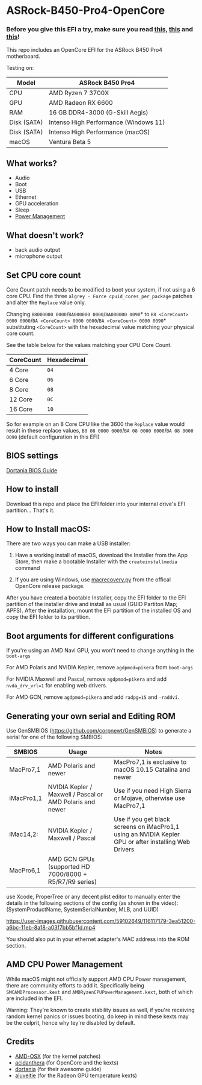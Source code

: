 # ASRock-B450-Pro4-OpenCore
 
### Before you give this EFI a try, make sure you read [this](#set-cpu-core-count), [this](#boot-arguments-for-different-configurations) and [this](#generating-your-own-serial-and-editing-rom)!

This repo includes an OpenCore EFI for the ASRock B450 Pro4 motherboard.

Testing on:

Model | ASRock B450 Pro4
------------- | ---------------
CPU | AMD Ryzen 7 3700X
GPU | AMD Radeon RX 6600
RAM | 16 GB DDR4-3000 (G-Skill Aegis)
Disk (SATA) | Intenso High Performance (Windows 11)
Disk (SATA) | Intenso High Performance (macOS)
macOS | Ventura Beta 5

## What works?

- Audio
- Boot
- USB
- Ethernet
- GPU acceleration
- Sleep
- [Power Management](#AMD-CPU-Power-Management)

## What doesn't work?

- back audio output
- microphone output

## Set CPU core count

Core Count patch needs to be modified to boot your system, if not using a 6 core CPU. Find the three `algrey - Force cpuid_cores_per_package` patches and alter the `Replace` value only.

Changing `B8000000 0000`/`BA000000 0000`/`BA000000 0090`* to `B8 <CoreCount> 0000 0000`/`BA <CoreCount> 0000 0000`/`BA <CoreCount> 0000 0090`* substituting `<CoreCount>` with the hexadecimal value matching your physical core count.

See the table below for the values matching your CPU Core Count.

| CoreCount | Hexadecimal |
|--------|---------|
|   4 Core  | `04` |
|   6 Core  | `06` |
|   8 Core  | `08` |
|   12 Core | `0C` |
|   16 Core | `10` |

  So for example on an 8 Core CPU like the 3600 the `Replace` value would result in these replace values, `B8 08 0000 0000`/`BA 08 0000 0000`/`BA 08 0000 0090` (default configuration in this EFI)

## BIOS settings

[Dortania BIOS Guide](https://dortania.github.io/OpenCore-Install-Guide/AMD/zen.html#amd-bios-settings)

## How to install

Download this repo and place the EFI folder into your internal drive's EFI partition... That's it.

## How to Install macOS:

There are two ways you can make a USB installer:

1. Have a working install of macOS, download the Installer from the App Store, then make a bootable Installer with the `createinstallmedia` command

2. If you are using Windows, use [macrecovery.py](https://dortania.github.io/OpenCore-Install-Guide/installer-guide/winblows-install.html) from the offical OpenCore release package.

After you have created a bootable Installer, copy the EFI folder to the EFI partition of the installer drive and install as usual (GUID Partiton Map; APFS). After the installation, mount the EFI partition of the installed OS and copy the EFI folder to its partition.

## Boot arguments for different configurations

If you're using an AMD Navi GPU, you won't need to change anything in the `boot-args`

For AMD Polaris and NVIDIA Kepler, remove `agdpmod=pikera` from `boot-args`

For NVIDIA Maxwell and Pascal, remove `agdpmod=pikera` and add `nvda_drv_vrl=1` for enabling web drivers.

For AMD GCN, remove `agdpmod=pikera` and add `radpg=15` and `-raddvi`.

## Generating your own serial and Editing ROM

Use GenSMBIOS (https://github.com/corpnewt/GenSMBIOS) to generate a serial for one of the following SMBIOS:

| SMBIOS | Usage | Notes |
| -------- | --------- | --------- |
| MacPro7,1 | AMD Polaris and newer | MacPro7,1 is exclusive to macOS 10.15 Catalina and newer |
iMacPro1,1 | NVIDIA Kepler / Maxwell / Pascal or AMD Polaris and newer | Use if you need High Sierra or Mojave, otherwise use MacPro7,1 |
iMac14,2: | NVIDIA Kepler / Maxwell / Pascal | Use if you get black screens on iMacPro1,1 using an NVIDIA Kepler GPU or after installing Web Drivers |
MacPro6,1 | AMD GCN GPUs (supported HD 7000/8000 + R5/R7/R9 series) |

use Xcode, ProperTree or any decent plist editor to manually enter the details in the following sections of the config (as shown in the video): (SystemProductName, SystemSerialNumber, MLB, and UUID)

https://user-images.githubusercontent.com/59102649/116117179-3ea51200-a6bc-11eb-8a18-a03f7bb5bf1d.mp4

You should also put in your ethernet adapter's MAC address into the ROM section.

## AMD CPU Power Management

While macOS might not officially support AMD CPU Power management, there are community efforts to add it. Specifically being `SMCAMDProcessor.kext` and `AMDRyzenCPUPowerManagement.kext`, both of which are included in the EFI.

Warning: They're known to create stability issues as well, if you're receiving random kernel panics or issues booting, do keep in mind these kexts may be the culprit, hence why tey're disabled by default.

## Credits

* [AMD-OSX](https://github.com/AMD-OSX/AMD_Vanilla) (for the kernel patches)
* [acidanthera](https://github.com/acidanthera) (for OpenCore and the kexts)
* [dortania](https://dortania.github.io/OpenCore-Install-Guide/) (for their awesome guide)
* [aluveitie](https://github.com/aluveitie/RadeonSensor) (for the Radeon GPU temperature kexts)
